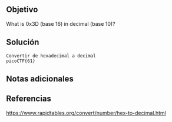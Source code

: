 ## Objetivo
What is 0x3D (base 16) in decimal (base 10)?
## Solución
```
Convertir de hexadecimal a decimal
picoCTF{61}
```

## Notas adicionales

## Referencias

https://www.rapidtables.org/convert/number/hex-to-decimal.html